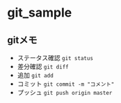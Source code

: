 # git_sample
## gitメモ
- ステータス確認
`git status`
- 差分確認
`git diff`
- 追加
`git add`
- コミット
`git commit -m "コメント"`
- プッシュ
`git push origin master`
